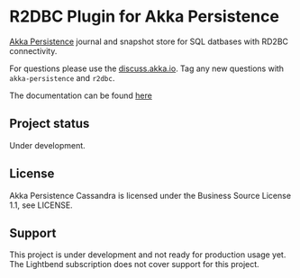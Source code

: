 # R2DBC Plugin for Akka Persistence

[Akka Persistence](https://doc.akka.io/docs/akka/current/scala/persistence.html) journal and snapshot 
store for SQL datbases with RD2BC connectivity. 

For questions please use the [discuss.akka.io](https://discuss.akka.io). Tag any new questions with `akka-persistence` and `r2dbc`.

The documentation can be found [here](https://doc.akka.io/docs/akka-persistence-r2dbc/current/index.html)

## Project status

Under development.

## License

Akka Persistence Cassandra is licensed under the Business Source License 1.1, see LICENSE.

## Support

This project is under development and not ready for production usage yet. The Lightbend subscription does not cover support for this project.
